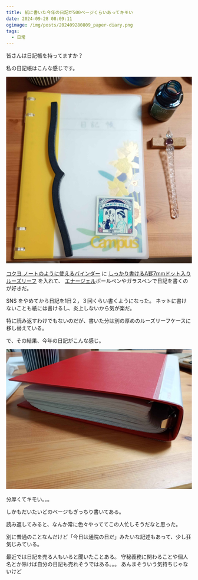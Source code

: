 ```yaml
---
title: 紙に書いた今年の日記が500ページくらいあってキモい
date: 2024-09-28 08:09:11
ogimage: /img/posts/202409280809_paper-diary.png
tags:
  - 日常
---
```


皆さんは日記帳を持ってますか？

私の日記帳はこんな感じです。

![日記2](/img/posts/202409280809/diary2.jpg)

[コクヨ ノートのように使えるバインダー](https://www.kokuyo-st.co.jp/stationery/campus-notebinder/) に
[しっかり書けるA罫7mmドット入りルーズリーフ](https://www.kokuyo-st.co.jp/stationery/looseleaf/b5.html) を入れて、
[エナージェル](https://www.pentel.co.jp/products/ballpointpen/energel/)ボールペンやガラスペンで日記を書くのが好きだ。

SNS をやめてから日記を1日２，３回くらい書くようになった。
ネットに書けないことも紙には書けるし、炎上しないから気が楽だ。

特に読み返すわけでもないのだが、書いた分は別の厚めのルーズリーフケースに移し替えている。

で、その結果、今年の日記がこんな感じ。

![日記1](/img/posts/202409280809/diary1.jpg)

分厚くてキモい。。。

しかもだいたいどのページもぎっちり書いてある。

読み返してみると、なんか常に色々やっててこの人忙しそうだなと思った。

別に普通のことなんだけど「今日は通院の日だ」みたいな記述もあって、少し狂気じみている。

最近では日記を売る人もいると聞いたことある。
守秘義務に関わることや個人名とか除けば自分の日記も売れそうではある。。。
あんまそういう気持ちじゃないけど
